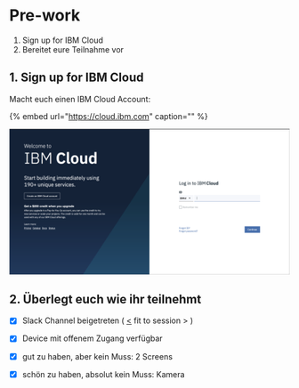 # Pre-work

1. Sign up for IBM Cloud
2. Bereitet eure Teilnahme vor

## 1. Sign up for IBM Cloud

Macht euch einen IBM Cloud Account:

{% embed url="https://cloud.ibm.com" caption="" %}

![Cloud Sign up](.gitbook/assets/ibm-cloud-sign-up.png)

## 2. Überlegt euch wie ihr teilnehmt

* [x] Slack Channel beigetreten \( [&lt;](https://ibmpublicdach.slack.com/archives/G017Z3RB762) fit to session &gt; \)
* [x] Device mit offenem Zugang verfügbar
* [x] gut zu haben, aber kein Muss: 2 Screens
* [x] schön zu haben, absolut kein Muss: Kamera

